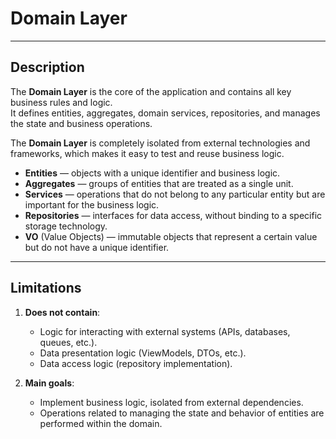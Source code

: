# Domain Layer

---

## Description

The **Domain Layer** is the core of the application and contains all key business rules and logic.    
It defines entities, aggregates, domain services, repositories, and manages the state and business operations.

The **Domain Layer** is completely isolated from external technologies and frameworks, which makes it easy to test and reuse business logic.

- **Entities** — objects with a unique identifier and business logic.
- **Aggregates** — groups of entities that are treated as a single unit.
- **Services** — operations that do not belong to any particular entity but are important for the business logic.
- **Repositories** — interfaces for data access, without binding to a specific storage technology.
- **VO** (Value Objects) — immutable objects that represent a certain value but do not have a unique identifier.

---

## Limitations

1. **Does not contain**:
    - Logic for interacting with external systems (APIs, databases, queues, etc.).
    - Data presentation logic (ViewModels, DTOs, etc.).
    - Data access logic (repository implementation).

2. **Main goals**:
    - Implement business logic, isolated from external dependencies.
    - Operations related to managing the state and behavior of entities are performed within the domain.
